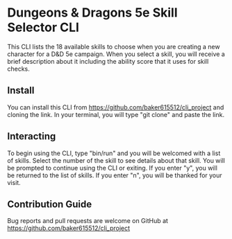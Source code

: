 # Dungeons & Dragons 5e Skill Selector CLI
This CLI lists the 18 available skills to choose when you are creating a new character for a D&D 5e campaign. When you select a skill, you will receive a brief description about it including the ability score that it uses for skill checks.

## Install
You can install this CLI from https://github.com/baker615512/cli_project and cloning the link. In your terminal, you will type "git clone" and paste the link.

## Interacting
To begin using the CLI, type "bin/run" and you will be welcomed with a list of skills. Select the number of the skill to see details about that skill. You will be prompted to continue using the CLI or exiting. If you enter "y", you will be returned to the list of skills. If you enter "n", you will be thanked for your visit.

## Contribution Guide
Bug reports and pull requests are welcome on GitHub at https://github.com/baker615512/cli_project